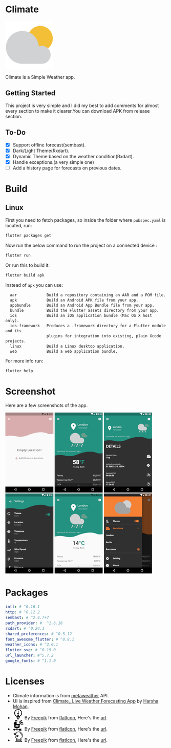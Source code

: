 # Climate

![logo](./git_resources/img/logo.png)

Climate is a Simple Weather app.

## Getting Started

This project is very simple and I did my best to add comments for almost every section to make it clearer.You can download APK from release section.

## To-Do

- [x] Support offline forecast(sembast).
- [x] Dark/Light Theme(Rxdart).
- [x] Dynamic Theme based on the weather condition(Rxdart).
- [x] Handle exceptions.(a very simple one)
- [ ] Add a history page for forecasts on previous dates.

# Build

## **Linux**

First you need to fetch packages, so inside the folder where `pubspec.yaml` is located, run:

```bash
flutter packages get
```

Now run the below command to run the project on a connected device :

```bash
flutter run
```

Or run this to build it:

```bash
flutter build apk
```

Instead of `apk` you can use:

```text
  aar             Build a repository containing an AAR and a POM file.
  apk             Build an Android APK file from your app.
  appbundle       Build an Android App Bundle file from your app.
  bundle          Build the Flutter assets directory from your app.
  ios             Build an iOS application bundle (Mac OS X host only).
  ios-framework   Produces a .framework directory for a Flutter module and its
                  plugins for integration into existing, plain Xcode projects.
  linux           Build a Linux desktop application.
  web             Build a web application bundle.

```

For more info run:

```bash
flutter help
```

# Screenshot

Here are a few screenshots of the app.

<!-- Genymotion Google Nexus 6 -->
<!-- 768 X 1280 320 XHDPI-->
<!-- width Scaled down to 150 -->

![screenshot_01][screenshot_01]
![screenshot_02][screenshot_02]
![screenshot_03][screenshot_03]
![screenshot_04][screenshot_04]
![screenshot_05][screenshot_05]
![screenshot_06][screenshot_06]

# Packages

```yaml
intl: # ^0.16.1
http: # ^0.12.2
sembast: # ^2.4.7+7
path_provider: #  ^1.6.18
rxdart: # ^0.24.1
shared_preferences: # ^0.5.12
font_awesome_flutter: # ^8.8.1
weather_icons: # ^2.0.1
flutter_svg: # ^0.19.0
url_launcher: #^5.7.2
google_fonts: # ^1.1.0
```

# Licenses

- Climate information is from [metaweather][metaweather] API.
- UI is inspired from [Climate\_ Live Weather Forecasting App][ui] by [Harsha Mohan](https://www.behance.net/harshamohan).
- ![gauge][gaugepng] By [Freepik][freepik] from [flatIcon][flaticon], Here's the [url][gauge].
- ![weathercock][weathercocpng] By [Freepik][freepik] from [flatIcon][flaticon], Here's the [url][weathercock].
- ![crystal][crystalpng] By [Freepik][freepik] from [flatIcon][flaticon], Here's the [url][crystal].

<!-- ----------------------------- -->

[ui]: https://www.behance.net/gallery/91989981/Climate_-Live-Weather-Forecasting-App
[metaweather]: https://www.metaweather.com/api/

<!-- ------------ icons ---------------- -->

[freepik]: https://www.flaticon.com/authors/freepik
[flaticon]: https://www.flaticon.com/
[weathercock]: https://www.flaticon.com/free-icon/weathercock_2695810
[weathercocpng]: ./git_resources/img/weathercock.png
[gauge]: https://www.flaticon.com/free-icon/gauge_751928
[gaugepng]: ./git_resources/img/gauge.png
[crystal]: https://www.flaticon.com/free-icon/ball_1234647
[crystalpng]: ./git_resources/img/crystal.png

<!-- -------------- Screenshots ---------------- -->

[screenshot_01]: ./git_resources/img/screenshots/v1.0.0/screenshot_01.png
[screenshot_02]: ./git_resources/img/screenshots/v1.0.0/screenshot_02.png
[screenshot_03]: ./git_resources/img/screenshots/v1.0.0/screenshot_03.png
[screenshot_04]: ./git_resources/img/screenshots/v1.0.0/screenshot_04.png
[screenshot_05]: ./git_resources/img/screenshots/v1.0.0/screenshot_05.png
[screenshot_06]: ./git_resources/img/screenshots/v1.0.0/screenshot_06.png
